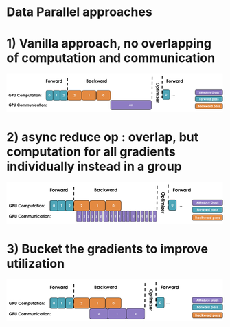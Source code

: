 # Data Parallel approaches





# 1) Vanilla approach, no overlapping of computation and communication

![](.\assets\image-20250625000622418.png)



# 2) async reduce op : overlap, but computation for all gradients individually instead in a group

![](.\assets\image-20250625000649699.png)



# 3) Bucket the gradients to improve utilization 

![image-20250625000713909](.\assets\image-20250625000713909.png)